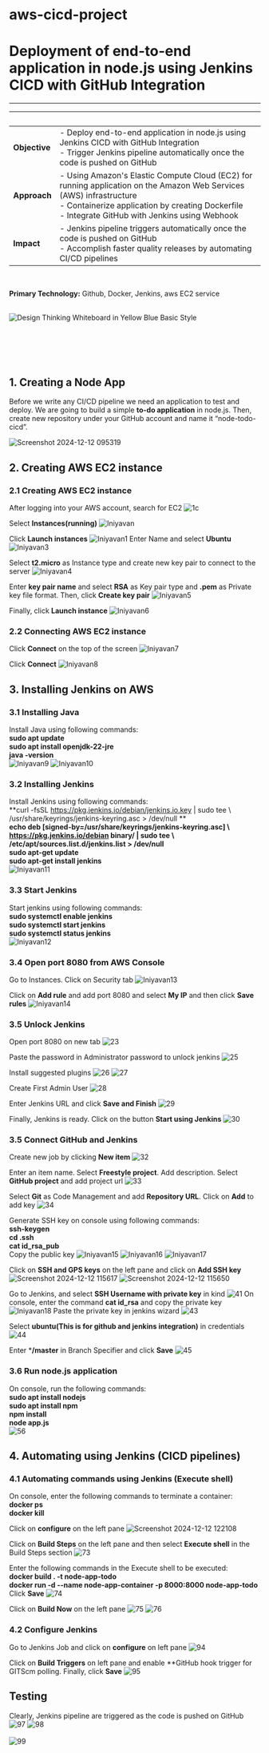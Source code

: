 # aws-cicd-project
# Deployment of end-to-end application in node.js using Jenkins CICD with GitHub Integration

---

| &nbsp; | &nbsp; |
| --- | ----------- |
| **Objective** | - Deploy end-to-end application in node.js using Jenkins CICD with GitHub Integration <br>- Trigger Jenkins pipeline automatically once the code is pushed on GitHub |
| **Approach** | - Using Amazon's Elastic Compute Cloud (EC2) for running application on the Amazon Web Services (AWS) infrastructure <br>- Containerize application by creating Dockerfile<br>- Integrate GitHub with Jenkins using Webhook |
| **Impact** | - Jenkins pipeline triggers automatically once the code is pushed on GitHub</br>- Accomplish faster quality releases by automating CI/CD pipelines |
<br>

**Primary Technology:** Github, Docker, Jenkins, aws EC2 service
<br><br>

![Design Thinking Whiteboard in Yellow Blue Basic Style](https://user-images.githubusercontent.com/102405945/211872655-4ed92a9f-bf03-41bc-ac92-043594863cd8.png)


<br><br>
---

## 1. Creating a Node App
Before we write any CI/CD pipeline we need an application to test and deploy. We are going to build a simple **to-do application** in node.js. Then, create new repository under your GitHub account and name it “node-todo-cicd”.

![Screenshot 2024-12-12 095319](https://github.com/user-attachments/assets/9e3204d5-90cb-4644-9832-9ae86c6de0b6)


## 2. Creating AWS EC2 instance

### 2.1 Creating AWS EC2 instance
After logging into your AWS account, search for EC2
![1c](https://github.com/user-attachments/assets/40b4c88d-5bd7-45d5-93f3-ec48c7f2c4c5)

Select **Instances(running)**
![Iniyavan](https://github.com/user-attachments/assets/646840ed-b163-4d8e-b437-ddbd5a329c3a)

Click **Launch instances**
![Iniyavan1](https://github.com/user-attachments/assets/fee7a20e-0e96-4579-8425-fbdf3dc7d05c)
Enter Name and select **Ubuntu**
![Iniyavan3](https://github.com/user-attachments/assets/097b9b68-5308-4f3f-9d09-12be4c5b61d1)

Select **t2.micro** as Instance type and create new key pair to connect to the server
![Iniyavan4](https://github.com/user-attachments/assets/3bff7792-fc72-4ee5-8b14-24adb2adb0a7)


Enter **key pair name** and select **RSA** as Key pair type and **.pem** as Private key file format. Then, click **Create key pair**
![Iniyavan5](https://github.com/user-attachments/assets/af3cd032-1429-4c92-8e0f-7cf5dc7ab1eb)


Finally, click **Launch instance**
![Iniyavan6](https://github.com/user-attachments/assets/a7ef0534-d77e-41cb-b21e-941cf03391eb)




### 2.2 Connecting AWS EC2 instance
Click **Connect** on the top of the screen
![Iniyavan7](https://github.com/user-attachments/assets/76254530-f4cf-415f-8f50-f7a56c777c5d)

Click **Connect**
![Iniyavan8](https://github.com/user-attachments/assets/2f018ef3-8f14-4ef1-91f7-924e6d0ec2d8)


## 3. Installing Jenkins on AWS

### 3.1 Installing Java
Install Java using following commands: <br>
**sudo apt update**<br>
**sudo apt install openjdk-22-jre**<br>
**java -version**<br>
![Iniyavan9](https://github.com/user-attachments/assets/98596647-a058-4c73-bc3b-4c2c3d0097ae)
![Iniyavan10](https://github.com/user-attachments/assets/444bbf77-ce4c-476a-a316-f764c489ffab)

### 3.2 Installing Jenkins
Install Jenkins using following commands: <br>
**curl -fsSL https://pkg.jenkins.io/debian/jenkins.io.key | sudo tee \   /usr/share/keyrings/jenkins-keyring.asc > /dev/null **<br>
**echo deb [signed-by=/usr/share/keyrings/jenkins-keyring.asc] \   https://pkg.jenkins.io/debian binary/ | sudo tee \   /etc/apt/sources.list.d/jenkins.list > /dev/null**<br>
**sudo apt-get update**<br>
**sudo apt-get install jenkins**<br>
![Iniyavan11](https://github.com/user-attachments/assets/0d8e1504-19c5-45de-af1c-e2ac488ed9d1)


### 3.3 Start Jenkins
Start jenkins using following commands: <br>
**sudo systemctl enable jenkins**<br>
**sudo systemctl start jenkins**<br>
**sudo systemctl status jenkins**<br>
![Iniyavan12](https://github.com/user-attachments/assets/58c210bd-e29d-434c-a63a-2576d338e9b0)


### 3.4 Open port 8080 from AWS Console
Go to Instances. Click on Security tab
![Iniyavan13](https://github.com/user-attachments/assets/a39ba153-953a-4ae0-96a2-640182a0dd25)

Click on **Add rule** and add port 8080 and select **My IP** and then click **Save rules**
![Iniyavan14](https://github.com/user-attachments/assets/67f5f007-8678-4cd3-ac60-a62e7f7861b0)

### 3.5 Unlock Jenkins
Open port 8080 on new tab
![23](https://user-images.githubusercontent.com/102405945/211763309-270c2fe1-db98-43c6-9b39-032affcf4e38.png)



Paste the password in Administrator password to unlock jenkins
![25](https://user-images.githubusercontent.com/102405945/211763367-b2d215be-ea2b-4a45-bb20-2ec3acef41fe.png)

Install suggested plugins
![26](https://user-images.githubusercontent.com/102405945/211763394-0ea3d5af-8c15-466d-8be2-99487cc1d873.png)
![27](https://user-images.githubusercontent.com/102405945/211763441-25d3a088-6119-43b0-a04e-cde33cfaca52.png)

Create First Admin User
![28](https://user-images.githubusercontent.com/102405945/211763485-8449f84f-313a-4478-ab81-bebdf36a808f.png)

Enter Jenkins URL and click **Save and Finish**
![29](https://user-images.githubusercontent.com/102405945/211763529-e7ac31bd-38b6-45ef-ab43-118ff9b93fa3.png)

Finally, Jenkins is ready. Click on the button **Start using Jenkins**
![30](https://user-images.githubusercontent.com/102405945/211763586-17fdc134-9757-4b82-ad67-5eb57fc4ab9c.png)


### 3.5 Connect GitHub and Jenkins
Create new job by clicking **New item**
![32](https://user-images.githubusercontent.com/102405945/211767102-7ba3199c-a108-4a4f-8ebc-4ba25ef1af38.png)

Enter an item name. Select **Freestyle project**. Add description. Select **GitHub project** and add project url
![33](https://user-images.githubusercontent.com/102405945/211767157-ac02438b-86a8-4f66-8056-87be60df0588.png)

Select **Git** as Code Management and add **Repository URL**. Click on **Add** to add key
![34](https://user-images.githubusercontent.com/102405945/211767199-de9358d1-b081-4f8e-9da8-bead2ff93db3.png)

Generate SSH key on console using following commands: <br>
**ssh-keygen** <br>
**cd .ssh** <br>
**cat id_rsa_pub** <br>
Copy the public key
![Iniyavan15](https://github.com/user-attachments/assets/16a0f750-3779-4063-be6d-1277689b4241)
![Iniyavan16](https://github.com/user-attachments/assets/98b532ae-afd2-4957-aeb5-73f99a6add09)
![Iniyavan17](https://github.com/user-attachments/assets/9b522504-fb2f-4bea-ba7e-e8348e25ab45)


Click on **SSH and GPS keys** on the left pane and click on **Add SSH key**
![Screenshot 2024-12-12 115617](https://github.com/user-attachments/assets/714289ed-38d2-4def-a18b-0829254736d3)
![Screenshot 2024-12-12 115650](https://github.com/user-attachments/assets/44d1326f-76d1-41a7-97a1-f8f291ff6801)

Go to Jenkins, and select **SSH Username with private key** in kind
![41](https://user-images.githubusercontent.com/102405945/211767451-530ca1d9-1ea2-49c9-9637-c82a6a415357.png)
On console, enter the command **cat id_rsa** and copy the private key
![Iniyavan18](https://github.com/user-attachments/assets/c9900b82-356f-4409-97d9-718e286666a7)
Paste the private key in jenkins wizard
![43](https://user-images.githubusercontent.com/102405945/211767525-854c8421-a07e-4c04-b235-45be202d1247.png)

Select **ubuntu(This is for github and jenkins integration)** in credentials
![44](https://user-images.githubusercontent.com/102405945/211767548-5aac0cd6-ca4a-46e6-9d46-b7fd71f23dad.png)

Enter ***/master** in Branch Specifier and click **Save**
![45](https://user-images.githubusercontent.com/102405945/211767592-a9aaf324-878b-4716-a2f6-0de181d67b78.png)


### 3.6 Run node.js application
On console, run the following commands: <br>
**sudo apt install nodejs** <br>
**sudo apt install npm** <br>
**npm install** <br>
**node app.js** <br>
![56](https://user-images.githubusercontent.com/102405945/211807470-1bd37f3f-1e7e-4234-aa6a-f3b24fce6fd2.png)






## 4. Automating using Jenkins (CICD pipelines)

### 4.1 Automating commands using Jenkins (Execute shell)
On console, enter the following commands to terminate a container: <br>
**docker ps** <br>
**docker kill <containerid>** <br>


Click on **configure** on the left pane
![Screenshot 2024-12-12 122108](https://github.com/user-attachments/assets/1117550c-ee59-42b0-8ff8-99601056c9d5)

Click on **Build Steps** on the left pane and then select **Execute shell** in the Build Steps section
![73](https://user-images.githubusercontent.com/102405945/211852724-4f2d183b-7b4d-4f2e-a6a0-2a5b24f0bfe2.png)

Enter the following commands in the Execute shell to be executed: <br>
**docker build . -t node-app-todo** <br>
**docker run -d --name node-app-container -p 8000:8000 node-app-todo** <br>
Click **Save**
![74](https://user-images.githubusercontent.com/102405945/211852763-e95b9072-7510-4253-8c0b-8df43c5228c3.png)

Click on **Build Now** on the left pane
![75](https://user-images.githubusercontent.com/102405945/211852806-f72ff44c-e13a-47b9-b666-78492c92bc28.png)
![76](https://user-images.githubusercontent.com/102405945/211852837-9de83468-01ec-40b6-859f-43f9585e94f6.png)








### 4.2 Configure Jenkins
Go to Jenkins Job and click on **configure** on left pane
![94](https://user-images.githubusercontent.com/102405945/211859591-c28c92b5-4f6b-4c07-9798-4fa96172f7e6.png)

Click on **Build Triggers** on left pane and enable **GitHub hook trigger for GITScm polling. Finally, click **Save**
![95](https://user-images.githubusercontent.com/102405945/211859617-d48b1e56-8bb8-4b29-9c69-597ca9d9b397.png)

## Testing


Clearly, Jenkins pipeline are triggered as the code is pushed on GitHub
![97](https://user-images.githubusercontent.com/102405945/211859669-6eb83c45-2a41-4e63-9c51-db3e8fcabeb7.png)
![98](https://user-images.githubusercontent.com/102405945/211859697-c65ae885-146c-4e9b-86fa-4d52b570837e.png)
<br> <br>
![99](https://user-images.githubusercontent.com/102405945/211859754-cbbf68de-503f-4d5c-b1b7-c543218e07e7.png)



